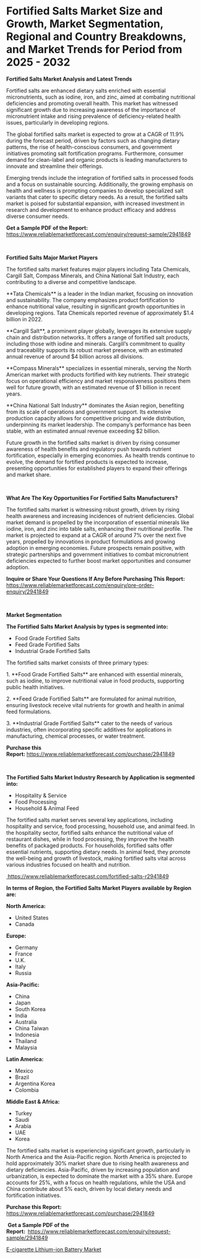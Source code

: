 <p><h1>Fortified Salts Market Size and Growth, Market Segmentation, Regional and Country Breakdowns, and Market Trends for Period from 2025 -  2032</h1></p><p><strong>Fortified Salts Market Analysis and Latest Trends</strong></p>
<p><p>Fortified salts are enhanced dietary salts enriched with essential micronutrients, such as iodine, iron, and zinc, aimed at combating nutritional deficiencies and promoting overall health. This market has witnessed significant growth due to increasing awareness of the importance of micronutrient intake and rising prevalence of deficiency-related health issues, particularly in developing regions. </p><p>The global fortified salts market is expected to grow at a CAGR of 11.9% during the forecast period, driven by factors such as changing dietary patterns, the rise of health-conscious consumers, and government initiatives promoting salt fortification programs. Furthermore, consumer demand for clean-label and organic products is leading manufacturers to innovate and streamline their offerings. </p><p>Emerging trends include the integration of fortified salts in processed foods and a focus on sustainable sourcing. Additionally, the growing emphasis on health and wellness is prompting companies to develop specialized salt variants that cater to specific dietary needs. As a result, the fortified salts market is poised for substantial expansion, with increased investment in research and development to enhance product efficacy and address diverse consumer needs.</p></p>
<p><strong>Get a Sample PDF of the Report:&nbsp;</strong> <a href="https://www.reliablemarketforecast.com/enquiry/request-sample/2941849?utm_campaign=3499&utm_medium=2&utm_source=Github&utm_content=ia&utm_term=15032025&utm_id=fortified-salts">https://www.reliablemarketforecast.com/enquiry/request-sample/2941849</a></p>
<p>&nbsp;</p>
<p><strong>Fortified Salts Major Market Players</strong></p>
<p><p>The fortified salts market features major players including Tata Chemicals, Cargill Salt, Compass Minerals, and China National Salt Industry, each contributing to a diverse and competitive landscape.</p><p>**Tata Chemicals** is a leader in the Indian market, focusing on innovation and sustainability. The company emphasizes product fortification to enhance nutritional value, resulting in significant growth opportunities in developing regions. Tata Chemicals reported revenue of approximately $1.4 billion in 2022.</p><p>**Cargill Salt**, a prominent player globally, leverages its extensive supply chain and distribution networks. It offers a range of fortified salt products, including those with iodine and minerals. Cargill’s commitment to quality and traceability supports its robust market presence, with an estimated annual revenue of around $4 billion across all divisions.</p><p>**Compass Minerals** specializes in essential minerals, serving the North American market with products fortified with key nutrients. Their strategic focus on operational efficiency and market responsiveness positions them well for future growth, with an estimated revenue of $1 billion in recent years.</p><p>**China National Salt Industry** dominates the Asian region, benefiting from its scale of operations and government support. Its extensive production capacity allows for competitive pricing and wide distribution, underpinning its market leadership. The company’s performance has been stable, with an estimated annual revenue exceeding $2 billion.</p><p>Future growth in the fortified salts market is driven by rising consumer awareness of health benefits and regulatory push towards nutrient fortification, especially in emerging economies. As health trends continue to evolve, the demand for fortified products is expected to increase, presenting opportunities for established players to expand their offerings and market share.</p></p>
<p>&nbsp;</p>
<p><strong>What Are The Key Opportunities For Fortified Salts Manufacturers?</strong></p>
<p><p>The fortified salts market is witnessing robust growth, driven by rising health awareness and increasing incidences of nutrient deficiencies. Global market demand is propelled by the incorporation of essential minerals like iodine, iron, and zinc into table salts, enhancing their nutritional profile. The market is projected to expand at a CAGR of around 7% over the next five years, propelled by innovations in product formulations and growing adoption in emerging economies. Future prospects remain positive, with strategic partnerships and government initiatives to combat micronutrient deficiencies expected to further boost market opportunities and consumer adoption.</p></p>
<p><strong>Inquire or Share Your Questions If Any Before Purchasing This Report:</strong> <a href="https://www.reliablemarketforecast.com/enquiry/pre-order-enquiry/2941849?utm_campaign=3499&utm_medium=2&utm_source=Github&utm_content=ia&utm_term=15032025&utm_id=fortified-salts">https://www.reliablemarketforecast.com/enquiry/pre-order-enquiry/2941849</a></p>
<p>&nbsp;</p>
<p><strong>Market Segmentation</strong></p>
<p><strong>The Fortified Salts Market Analysis by types is segmented into:</strong></p>
<p><ul><li>Food Grade Fortified Salts</li><li>Feed Grade Fortified Salts</li><li>Industrial Grade Fortified Salts</li></ul></p>
<p><p>The fortified salts market consists of three primary types: </p><p>1. **Food Grade Fortified Salts** are enhanced with essential minerals, such as iodine, to improve nutritional value in food products, supporting public health initiatives.</p><p>  </p><p>2. **Feed Grade Fortified Salts** are formulated for animal nutrition, ensuring livestock receive vital nutrients for growth and health in animal feed formulations.</p><p>3. **Industrial Grade Fortified Salts** cater to the needs of various industries, often incorporating specific additives for applications in manufacturing, chemical processes, or water treatment.</p></p>
<p><strong>Purchase this Report:&nbsp;</strong><a href="https://www.reliablemarketforecast.com/purchase/2941849?utm_campaign=3499&utm_medium=2&utm_source=Github&utm_content=ia&utm_term=15032025&utm_id=fortified-salts">https://www.reliablemarketforecast.com/purchase/2941849</a></p>
<p>&nbsp;</p>
<p><strong>The Fortified Salts Market Industry Research by Application is segmented into:</strong></p>
<p><ul><li>Hospitality & Service</li><li>Food Processing</li><li>Household & Animal Feed</li></ul></p>
<p><p>The fortified salts market serves several key applications, including hospitality and service, food processing, household use, and animal feed. In the hospitality sector, fortified salts enhance the nutritional value of restaurant dishes, while in food processing, they improve the health benefits of packaged products. For households, fortified salts offer essential nutrients, supporting dietary needs. In animal feed, they promote the well-being and growth of livestock, making fortified salts vital across various industries focused on health and nutrition.</p></p>
<p><a href="https://www.reliablemarketforecast.com/fortified-salts-r2941849?utm_campaign=3499&utm_medium=2&utm_source=Github&utm_content=ia&utm_term=15032025&utm_id=fortified-salts">&nbsp;https://www.reliablemarketforecast.com/fortified-salts-r2941849</a></p>
<p><strong>In terms of Region, the Fortified Salts Market Players available by Region are:</strong></p>
<p>
    <p> <strong> North America: </strong>
        <ul>
            <li>United States</li>
            <li>Canada</li>
        </ul>
        </p> 
    <p> <strong> Europe: </strong>
        <ul>
            <li>Germany</li>
            <li>France</li>
            <li>U.K.</li>
            <li>Italy</li>
            <li>Russia</li>
        </ul>
        </p> 
    <p> <strong> Asia-Pacific: </strong>
        <ul>
            <li>China</li>
            <li>Japan</li>
            <li>South Korea</li>
            <li>India</li>
            <li>Australia</li>
            <li>China Taiwan</li>
            <li>Indonesia</li>
            <li>Thailand</li>
            <li>Malaysia</li>
        </ul>
        </p> 
    <p> <strong> Latin America: </strong>
        <ul>
            <li>Mexico</li>
            <li>Brazil</li>
            <li>Argentina Korea</li>
            <li>Colombia</li>
        </ul>
        </p> 
    <p> <strong> Middle East & Africa: </strong>
        <ul>
            <li>Turkey</li>
            <li>Saudi</li>
            <li>Arabia</li>
            <li>UAE</li>
            <li>Korea</li>
        </ul>
    </p>
    </p>
<p><p>The fortified salts market is experiencing significant growth, particularly in North America and the Asia-Pacific region. North America is projected to hold approximately 30% market share due to rising health awareness and dietary deficiencies. Asia-Pacific, driven by increasing population and urbanization, is expected to dominate the market with a 35% share. Europe accounts for 25%, with a focus on health regulations, while the USA and China contribute about 5% each, driven by local dietary needs and fortification initiatives.</p></p>
<p><strong>Purchase this Report: </strong><a href="https://www.reliablemarketforecast.com/purchase/2941849?utm_campaign=3499&utm_medium=2&utm_source=Github&utm_content=ia&utm_term=15032025&utm_id=fortified-salts">https://www.reliablemarketforecast.com/purchase/2941849</a></p>
<p>&nbsp;<strong>Get a Sample PDF of the Report:&nbsp;&nbsp;</strong><a href="https://www.reliablemarketforecast.com/enquiry/request-sample/2941849?utm_campaign=3499&utm_medium=2&utm_source=Github&utm_content=ia&utm_term=15032025&utm_id=fortified-salts">https://www.reliablemarketforecast.com/enquiry/request-sample/2941849</a></p>
<p><strong></strong></p>
<p><p><a href="https://github.com/mehakmiamid1/Market-Research-Report-List-1/blob/main/e-cigarette-lithium-ion-battery-market.md?utm_campaign=3499&utm_medium=2&utm_source=Github&utm_content=ia&utm_term=15032025&utm_id=fortified-salts">E-cigarette Lithium-ion Battery Market</a></p></p>